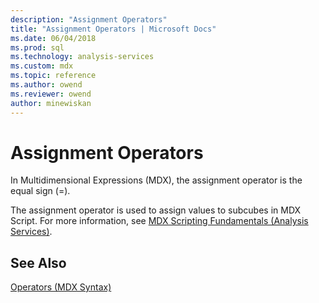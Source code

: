 ```yaml
---
description: "Assignment Operators"
title: "Assignment Operators | Microsoft Docs"
ms.date: 06/04/2018
ms.prod: sql
ms.technology: analysis-services
ms.custom: mdx
ms.topic: reference
ms.author: owend
ms.reviewer: owend
author: minewiskan
---
```

# Assignment Operators


  In Multidimensional Expressions (MDX), the assignment operator is the equal sign (=).  
  
 The assignment operator is used to assign values to subcubes in MDX Script. For more information, see [MDX Scripting Fundamentals &#40;Analysis Services&#41;](/analysis-services/multidimensional-models/mdx/mdx-scripting-fundamentals-analysis-services).  
  
## See Also  
 [Operators &#40;MDX Syntax&#41;](../mdx/operators-mdx-syntax.md)  
  
